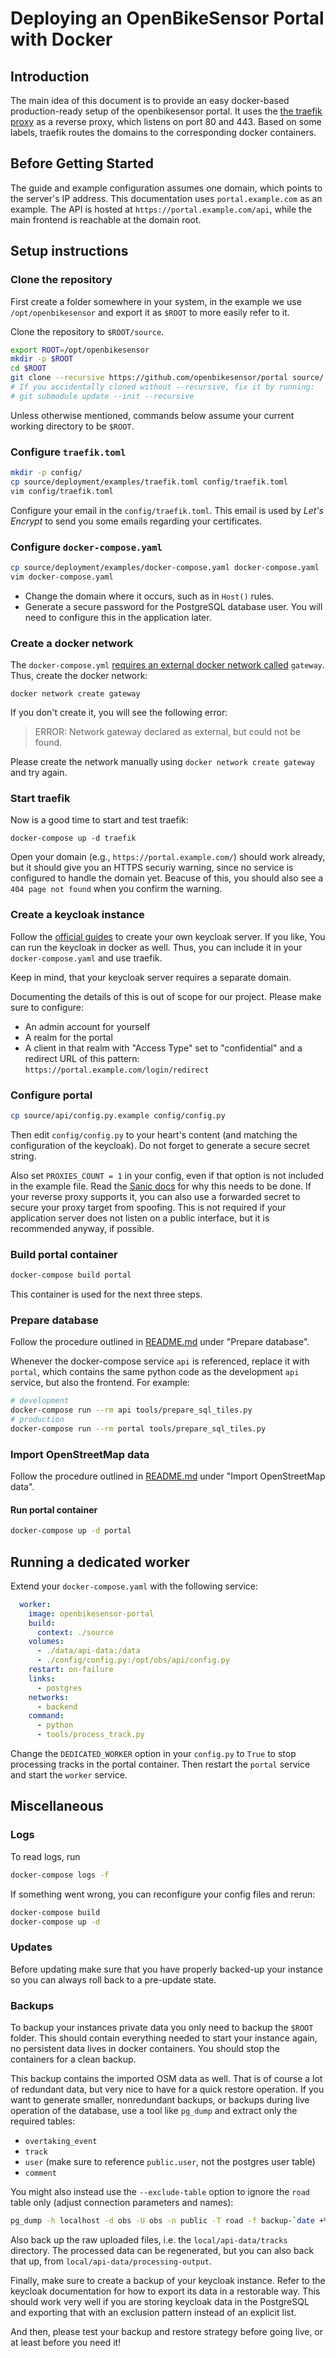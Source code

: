 # Deploying an OpenBikeSensor Portal with Docker

## Introduction

The main idea of this document is to provide an easy docker-based
production-ready setup of the openbikesensor portal.  It uses the [the traefik
proxy](https://doc.traefik.io/traefik/) as a reverse proxy, which listens
on port 80 and 443.  Based on some labels, traefik routes the domains to the
corresponding docker containers.

## Before Getting Started

The guide and example configuration assumes one domain, which points to the
server's IP address. This documentation uses `portal.example.com` as an
example. The API is hosted at `https://portal.example.com/api`, while the main
frontend is reachable at the domain root.

## Setup instructions

### Clone the repository

First create a folder somewhere in your system, in the example we use 
`/opt/openbikesensor` and export it as `$ROOT` to more easily refer to it.

Clone the repository to `$ROOT/source`.

```bash
export ROOT=/opt/openbikesensor
mkdir -p $ROOT
cd $ROOT
git clone --recursive https://github.com/openbikesensor/portal source/
# If you accidentally cloned without --recursive, fix it by running:
# git submodule update --init --recursive
```

Unless otherwise mentioned, commands below assume your current working
directory to be `$ROOT`.

### Configure `traefik.toml`

```bash
mkdir -p config/
cp source/deployment/examples/traefik.toml config/traefik.toml
vim config/traefik.toml
```

Configure your email in the `config/traefik.toml`. This email is used by
*Let's Encrypt* to send you some emails regarding your certificates.

### Configure `docker-compose.yaml`

```bash
cp source/deployment/examples/docker-compose.yaml docker-compose.yaml
vim docker-compose.yaml
```

* Change the domain where it occurs, such as in `Host()` rules. 
* Generate a secure password for the PostgreSQL database user. You will need to
  configure this in the application later.

### Create a docker network

The `docker-compose.yml` [requires an external docker network called](examples/docker-compose.yaml#L4)
`gateway`.
Thus, create the docker network:

```
docker network create gateway
```

If you don't create it, you will see the following error:

> ERROR: Network gateway declared as external, but could not be found.

Please create the network manually using `docker network create gateway` and
try again.

### Start traefik

Now is a good time to start and test traefik:

```
docker-compose up -d traefik
```

Open your domain (e.g., `https://portal.example.com/`) should work already, but
it should give you an HTTPS securiy warning, since no service is configured to
handle the domain yet. Beacuse of this, you should also see a
`404 page not found` when you confirm the warning.

### Create a keycloak instance

Follow the [official guides](https://www.keycloak.org/documentation) to create
your own keycloak server. If you like, You can run the keycloak in docker as
well. Thus, you can include it in your `docker-compose.yaml` and use traefik.

Keep in mind, that your keycloak server requires a separate domain.

Documenting the details of this is out of scope for our project. Please make
sure to configure:

* An admin account for yourself
* A realm for the portal
* A client in that realm with "Access Type" set to "confidential" and a
  redirect URL of this pattern: `https://portal.example.com/login/redirect`

### Configure portal

```bash
cp source/api/config.py.example config/config.py
```

Then edit `config/config.py` to your heart's content (and matching the
configuration of the keycloak). Do not forget to generate a secure secret
string.

Also set `PROXIES_COUNT = 1` in your config, even if that option is not
included in the example file. Read the 
[Sanic docs](https://sanicframework.org/en/guide/advanced/proxy-headers.html) 
for why this needs to be done. If your reverse proxy supports it, you can also
use a forwarded secret to secure your proxy target from spoofing. This is not
required if your application server does not listen on a public interface, but
it is recommended anyway, if possible.

### Build portal container

```bash
docker-compose build portal
```

This container is used for the next three steps.

### Prepare database

Follow the procedure outlined in [README.md](../README.md#prepare-database)
under "Prepare database".

Whenever the docker-compose service `api` is referenced, replace it
with `portal`, which contains the same python code as the development `api`
service, but also the frontend. For example:

```bash
# development
docker-compose run --rm api tools/prepare_sql_tiles.py
# production
docker-compose run --rm portal tools/prepare_sql_tiles.py
```

### Import OpenStreetMap data

Follow the procedure outlined in [README.md](../README.md#import-openstreetmap-data)
under "Import OpenStreetMap data".

#### Run portal container

```bash
docker-compose up -d portal
```

## Running a dedicated worker

Extend your `docker-compose.yaml` with the following service:

```yaml
  worker:
    image: openbikesensor-portal
    build:
      context: ./source
    volumes:
      - ./data/api-data:/data
      - ./config/config.py:/opt/obs/api/config.py
    restart: on-failure
    links:
      - postgres
    networks:
      - backend
    command:
      - python
      - tools/process_track.py
```

Change the `DEDICATED_WORKER` option in your `config.py` to `True` to stop
processing tracks in the portal container. Then restart the `portal` service
and start the `worker` service.

## Miscellaneous

### Logs

To read logs, run

```bash
docker-compose logs -f
```

If something went wrong, you can reconfigure your config files and rerun:

```bash
docker-compose build
docker-compose up -d
```

### Updates

Before updating make sure that you have properly backed-up your instance so you 
can always roll back to a pre-update state.

### Backups

To backup your instances private data you only need to backup the ``$ROOT`` folder.
This should contain everything needed to start your instance again, no persistent
data lives in docker containers. You should stop the containers for a clean backup.

This backup contains the imported OSM data as well. That is of course a lot of
redundant data, but very nice to have for a quick restore operation. If you
want to generate smaller, nonredundant backups, or backups during live
operation of the database, use a tool like `pg_dump` and extract only the
required tables:

* `overtaking_event`
* `track`
* `user` (make sure to reference `public.user`, not the postgres user table)
* `comment`

You might also instead use the `--exclude-table` option to ignore the `road`
table only (adjust connection parameters and names):

```bash
pg_dump -h localhost -d obs -U obs -n public -T road -f backup-`date +%F`.sql
```

Also back up the raw uploaded files, i.e. the `local/api-data/tracks`
directory. The processed data can be regenerated, but you can also back that
up, from `local/api-data/processing-output`.

Finally, make sure to create a backup of your keycloak instance. Refer to the
keycloak documentation for how to export its data in a restorable way. This
should work very well if you are storing keycloak data in the PostgreSQL and
exporting that with an exclusion pattern instead of an explicit list.

And then, please test your backup and restore strategy before going live, or at
least before you need it!
